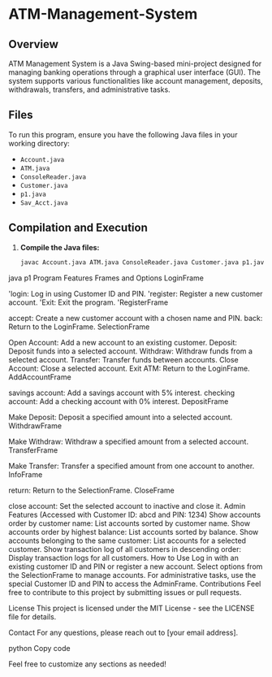 # ATM-Management-System

## Overview
ATM Management System is a Java Swing-based mini-project designed for managing banking operations through a graphical user interface (GUI). The system supports various functionalities like account management, deposits, withdrawals, transfers, and administrative tasks.

## Files
To run this program, ensure you have the following Java files in your working directory:
- `Account.java`
- `ATM.java`
- `ConsoleReader.java`
- `Customer.java`
- `p1.java`
- `Sav_Acct.java`

## Compilation and Execution
1. **Compile the Java files:**
   ```sh
   javac Account.java ATM.java ConsoleReader.java Customer.java p1.java Sav_Acct.java
java p1
Program Features
Frames and Options
LoginFrame

'login: Log in using Customer ID and PIN.
'register: Register a new customer account.
'Exit: Exit the program.
'RegisterFrame

accept: Create a new customer account with a chosen name and PIN.
back: Return to the LoginFrame.
SelectionFrame

Open Account: Add a new account to an existing customer.
Deposit: Deposit funds into a selected account.
Withdraw: Withdraw funds from a selected account.
Transfer: Transfer funds between accounts.
Close Account: Close a selected account.
Exit ATM: Return to the LoginFrame.
AddAccountFrame

savings account: Add a savings account with 5% interest.
checking account: Add a checking account with 0% interest.
DepositFrame

Make Deposit: Deposit a specified amount into a selected account.
WithdrawFrame

Make Withdraw: Withdraw a specified amount from a selected account.
TransferFrame

Make Transfer: Transfer a specified amount from one account to another.
InfoFrame

return: Return to the SelectionFrame.
CloseFrame

close account: Set the selected account to inactive and close it.
Admin Features (Accessed with Customer ID: abcd and PIN: 1234)
Show accounts order by customer name: List accounts sorted by customer name.
Show accounts order by highest balance: List accounts sorted by balance.
Show accounts belonging to the same customer: List accounts for a selected customer.
Show transaction log of all customers in descending order: Display transaction logs for all customers.
How to Use
Log in with an existing customer ID and PIN or register a new account.
Select options from the SelectionFrame to manage accounts.
For administrative tasks, use the special Customer ID and PIN to access the AdminFrame.
Contributions
Feel free to contribute to this project by submitting issues or pull requests.

License
This project is licensed under the MIT License - see the LICENSE file for details.

Contact
For any questions, please reach out to [your email address].

python
Copy code

Feel free to customize any sections as needed!





